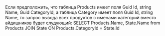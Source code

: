 Если предположить, что таблица Products имеет поля 
  Guid Id, 
  string Name, 
  Guid CategoryId, 
а таблица Category имеет поля
  Guid Id, 
  string Name,
то запрос вывода всех продуктов с именами категорий вместо айдишников будет слудующий:
  SELECT Products.Name, State.Name from Products
  JOIN State ON Products.CategoryId = State.Id
